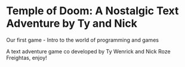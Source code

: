 # Temple of Doom: A Nostalgic Text Adventure by Ty and Nick
Our first game - Intro to the world of programming and games

A text adventure game co developed by Ty Wenrick and Nick Roze Freightas, enjoy!
